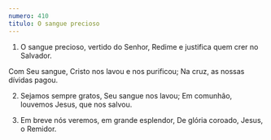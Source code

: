 ```yaml
---
numero: 410
titulo: O sangue precioso
---
```

1. O sangue precioso, vertido do Senhor,
Redime e justifica quem crer no Salvador.

Com Seu sangue,
Cristo nos lavou e nos purificou;
Na cruz, as nossas dívidas pagou.

2. Sejamos sempre gratos, Seu sangue nos lavou;
Em comunhão, louvemos Jesus, que nos salvou.

3. Em breve nós veremos, em grande esplendor,
De glória coroado, Jesus, o Remidor.
